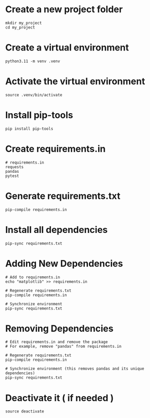# Create a new project folder

    mkdir my_project
    cd my_project

# Create a virtual environment

    python3.11 -m venv .venv

# Activate the virtual environment

    source .venv/bin/activate

# Install pip-tools

    pip install pip-tools

# Create requirements.in

    # requirements.in
    requests
    pandas
    pytest

# Generate requirements.txt

    pip-compile requirements.in

#  Install all dependencies

    pip-sync requirements.txt

# Adding New Dependencies

    # Add to requirements.in
    echo "matplotlib" >> requirements.in

    # Regenerate requirements.txt
    pip-compile requirements.in

    # Synchronize environment
    pip-sync requirements.txt

# Removing Dependencies

    # Edit requirements.in and remove the package
    # For example, remove "pandas" from requirements.in

    # Regenerate requirements.txt
    pip-compile requirements.in

    # Synchronize environment (this removes pandas and its unique dependencies)
    pip-sync requirements.txt

# Deactivate it ( if needed )

    source deactivate